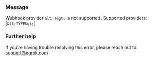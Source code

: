 
### Message
Webhook provider `&lt;T&gt;` is not supported.  Supported providers: [`&lt;TYPE&gt;`]

### Further help
If you're having trouble resolving this error, please reach out to [support@ngrok.com](mailto:support@ngrok.com?subject=Help%20with%20ERR_NGROK_1630)

